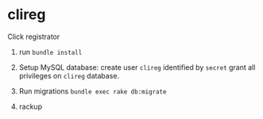 # clireg
Click registrator
1) run `bundle install`

2) Setup MySQL database: create user `clireg` identified by `secret` grant all privileges on `clireg` database.

3) Run migrations `bundle exec rake db:migrate`

4) rackup
